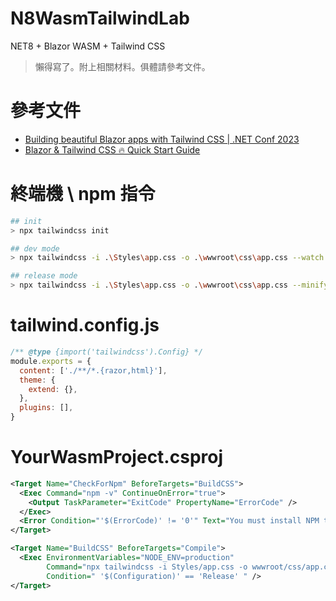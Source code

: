 # N8WasmTailwindLab
 NET8 + Blazor WASM + Tailwind CSS   
 > 懶得寫了。附上相關材料。俱體請參考文件。

# 參考文件
* [Building beautiful Blazor apps with Tailwind CSS | .NET Conf 2023](https://www.youtube.com/watch?v=QIdedo8iI4Y)
* [Blazor & Tailwind CSS 🔥 Quick Start Guide](https://www.youtube.com/watch?v=tj4dNN2jQt0) 

# 終端機 \ npm 指令
```bash
## init
> npx tailwindcss init

## dev mode
> npx tailwindcss -i .\Styles\app.css -o .\wwwroot\css\app.css --watch

## release mode
> npx tailwindcss -i .\Styles\app.css -o .\wwwroot\css\app.css --minify
```

# tailwind.config.js
```js
/** @type {import('tailwindcss').Config} */
module.exports = {
  content: ['./**/*.{razor,html}'],
  theme: {
    extend: {},
  },
  plugins: [],
}
```

# YourWasmProject.csproj
``` xml
<Target Name="CheckForNpm" BeforeTargets="BuildCSS">
  <Exec Command="npm -v" ContinueOnError="true">
    <Output TaskParameter="ExitCode" PropertyName="ErrorCode" />
  </Exec>
  <Error Condition="'$(ErrorCode)' != '0'" Text="You must install NPM to build this project" />
</Target>

<Target Name="BuildCSS" BeforeTargets="Compile">
  <Exec EnvironmentVariables="NODE_ENV=production"
        Command="npx tailwindcss -i Styles/app.css -o wwwroot/css/app.css --minify"
		Condition=" '$(Configuration)' == 'Release' " />
</Target>
```

